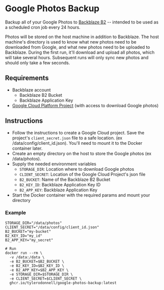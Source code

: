 # Google Photos Backup

Backup all of your Google Photos to [Backblaze B2](https://www.backblaze.com/b2/cloud-storage.html) -- intended to be used as a scheduled cron job every 24 hours.

Photos will be stored on the host machine in addition to Backblaze. The host machine's directory is used to know what new photos need to be downloaded from Google, and what new photos need to be uploaded to Backblaze. During the first run, it'll download and upload all photos, which will take several hours. Subsequent runs will only sync new photos and should only take a few seconds.

## Requirements
* Backblaze account
  * Backblaze B2 Bucket
  * Backblaze Application Key
* [Google Cloud Platform Project](https://bullyrooks.com/index.php/2021/02/02/backing-up-google-photos-to-your-synology-nas/) (with access to download Google photos)

## Instructions

* Follow the instructions to create a Google Cloud project. Save the project's `client_secret.json` file to a safe location. (ex /data/config/client_id.json). You'll need to mount it to the Docker container later.
* Create an empty directory on the host to store the Google photos (ex /data/photos).
* Supply the needed environment variables
  * `STORAGE_DIR`: Location where to download Google photos
  * `CLIENT_SECRET`: Location of the Google Cloud Project's json file
  * `B2_BUCKET`: Name of the Backblaze B2 Bucket
  * `B2_KEY_ID`: Backblaze Application Key ID
  * `B2_APP_KEY`: Backblaze Application Key
* Start the Docker container with the required params and mount your directory

### Example

```
STORAGE_DIR="/data/photos"
CLIENT_SECRET="/data/config/client_id.json"
B2_BUCKET="my-bucket"
B2_KEY_ID="my_id"
B2_APP_KEY="my_secret"

# Run
docker run --rm \
  -v /data:/data \
  -e B2_BUCKET=$B2_BUCKET \
  -e B2_KEY_ID=$B2_KEY_ID \
  -e B2_APP_KEY=$B2_APP_KEY \
  -e STORAGE_DIR=$STORAGE_DIR \
  -e CLIENT_SECRET=$CLIENT_SECRET \
  ghcr.io/tylerodonnell/google-photos-backup:latest
```
